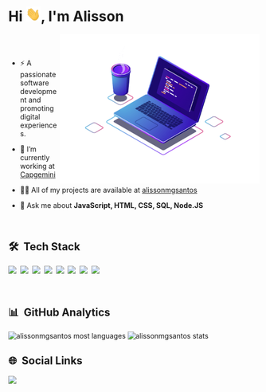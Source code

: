 <h1 align="left">Hi <img src="./.github/assets/hi.gif" width="30px" alt="Hi">, I'm Alisson</h1>
<img src="./.github/assets/laptop.png" align="right" min-width="400em" max-width="400em" width="400em" alt="laptop"/>

<br><br>

- ⚡ A passionate software development and promoting digital experiences.

- 💼 I’m currently working at [Capgemini](https://www.capgemini.com/)

- 👨‍💻 All of my projects are available at [alissonmgsantos](https://alissonmgsantos.vercel.app/)

- 💬 Ask me about **JavaScript, HTML, CSS, SQL, Node.JS**

<br>

## 🛠 &nbsp;Tech Stack

<img src="https://img.shields.io/badge/JavaScript-323330?style=for-the-badge&logo=javascript&logoColor=F7DF1E" />&nbsp;
<img src="https://img.shields.io/badge/Node.js-339933?style=for-the-badge&logo=nodedotjs&logoColor=white" />&nbsp;
<img src="https://img.shields.io/badge/HTML5-E34F26?style=for-the-badge&logo=html5&logoColor=white" />&nbsp;
<img src="https://img.shields.io/badge/React-20232A?style=for-the-badge&logo=react&logoColor=61DAFB" />&nbsp;
<img src="https://img.shields.io/badge/Vue.js-35495E?style=for-the-badge&logo=vuedotjs&logoColor=4FC08D" />&nbsp;
<img src="https://img.shields.io/badge/CSS3-1572B6?style=for-the-badge&logo=css3&logoColor=white" />&nbsp;
<img src="https://img.shields.io/badge/GIT-E44C30?style=for-the-badge&logo=git&logoColor=white" />&nbsp;
<img src="https://img.shields.io/badge/PHP-777BB4?style=for-the-badge&logo=php&logoColor=white" />&nbsp;

<br>

## 📊 &nbsp;GitHub Analytics

<p align="left">
<img width="355em" src="https://github-readme-stats.vercel.app/api/top-langs/?username=alissonmgsantos&layout=compact&theme=vision-friendly-dark" alt="alissonmgsantos most languages"/>
<img width="420em" src="https://github-readme-stats.vercel.app/api?username=alissonmgsantos&show_icons=true&theme=vision-friendly-dark" alt="alissonmgsantos stats"/>
</p>

## 🌐 &nbsp;Social Links

<p align="left">
  <a href="https://linkedin.com/in/alissonmgsantos" alt="Linkedin">
  <img src="https://img.shields.io/badge/LinkedIn-0077B5?style=for-the-badge&logo=linkedin&logoColor=whit" /></a>
</p>
